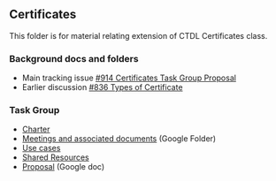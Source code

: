 ## Certificates

This folder is for material relating extension of CTDL Certificates class.

### Background docs and folders

* Main tracking issue [#914 Certificates Task Group Proposal](https://github.com/CredentialEngine/Schema-Development/issues/914)
* Earlier discussion [#836 Types of Certificate](https://github.com/CredentialEngine/Schema-Development/issues/836)

### Task Group

* [Charter](https://docs.google.com/document/d/1i9485h6LQwL_efZXPPhRxndWy868q2mU6zBKuYtZXSg/edit?usp=sharing)
* [Meetings and associated documents](https://drive.google.com/drive/folders/1Ugs2Wdc4apRFmLWDiy5bt2TEMpWyqDSd?usp=drive_link) (Google Folder)
* [Use cases](https://docs.google.com/spreadsheets/d/12u4gO3uBPiTJ9JTN8Qgc-do-y9NwgRl9alU6sNvgjkk/edit?usp=sharing)
* [Shared Resources](https://drive.google.com/drive/folders/1btFae5W7q_v2oyk4WB7t_goXuSI0yXhH?usp=drive_link)
* [Proposal](https://docs.google.com/document/d/1GdTnh_qv2TsL2jwTTLky2FchWhLjEEau2m7MTuiwmbo/edit?usp=drive_link) (Google doc)
